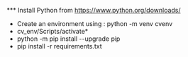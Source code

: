 *** Install Python from https://www.python.org/downloads/ 
* Create an environment using : python -m venv cvenv
* cv_env/Scripts/activate*
* python -m pip install --upgrade pip
* pip install -r requirements.txt 
